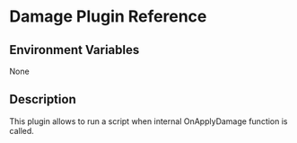 # Damage Plugin Reference

## Environment Variables

None

## Description

This plugin allows to run a script when internal OnApplyDamage
function is called. 





 


